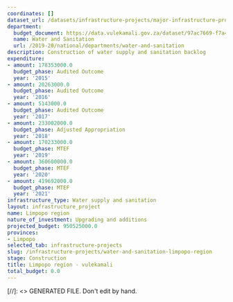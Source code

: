 ```yaml
---
coordinates: []
dataset_url: /datasets/infrastructure-projects/major-infrastructure-projects-by-national-departments
department:
  budget_document: https://data.vulekamali.gov.za/dataset/97ac7669-f7a4-40b6-a5bf-7843666fe0b5/resource/10d89fd3-0c5e-44b4-8b90-bb328c73586f/download/vote-36-water-and-sanitation.pdf
  name: Water and Sanitation
  url: /2019-20/national/departments/water-and-sanitation
description: Construction of water supply and sanitation backlog
expenditure:
- amount: 178353000.0
  budget_phase: Audited Outcome
  year: '2015'
- amount: 20263000.0
  budget_phase: Audited Outcome
  year: '2016'
- amount: 5143000.0
  budget_phase: Audited Outcome
  year: '2017'
- amount: 233002000.0
  budget_phase: Adjusted Appropriation
  year: '2018'
- amount: 170233000.0
  budget_phase: MTEF
  year: '2019'
- amount: 360600000.0
  budget_phase: MTEF
  year: '2020'
- amount: 419692000.0
  budget_phase: MTEF
  year: '2021'
infrastructure_type: Water supply and sanitation
layout: infrastructure_project
name: Limpopo region
nature_of_investment: Upgrading and additions
projected_budget: 950525000.0
provinces:
- Limpopo
selected_tab: infrastructure-projects
slug: /infrastructure-projects/water-and-sanitation-limpopo-region
stage: Construction
title: Limpopo region - vulekamali
total_budget: 0.0
---
```

[//]: <> GENERATED FILE. Don't edit by hand.